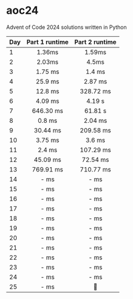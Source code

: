 # aoc24
Advent of Code 2024 solutions written in Python

| Day | Part 1 runtime |  Part 2 runtime  |
|-----|:--------------:|:----------------:|
|1|     1.36ms     |      1.59ms      |
|2|     2.03ms     |      4.5ms      |
|3|     1.75 ms     |      1.4 ms      |
|4|     25.9 ms     |      2.87 ms      |
|5|     12.8 ms     | 328.72 ms  |
|6|     4.09 ms     |     4.19 s      |
|7|     646.30 ms     |     61.81 s      |
|8|     0.8 ms     |      2.04 ms      |
|9|     30.44 ms     |      209.58 ms      |
|10|    3.75 ms     |     3.6 ms      |
|11|     2.4 ms     |      107.29 ms      |
|12|    45.09 ms     |     72.54 ms     |
|13|     769.91 ms     |     710.77 ms     |
|14|     - ms     |     - ms     |
|15|     - ms     |      - ms      |
|16|    - ms     |      - ms       |
|17|     - ms      | - ms |
|18|     - ms     |      - ms       |
|19|     - ms     |     - ms      |
|20|    - ms     |     - ms     |
|21|    - ms    |     - ms     |
|22|    - ms     |      - ms      |
|23|    - ms     |       - ms       |
|24|     - ms     |      - ms       |
|25|     - ms      |        🎄        |